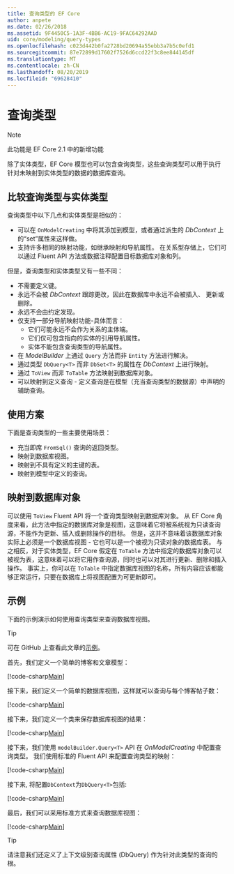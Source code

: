 ```yaml
---
title: 查询类型的 EF Core
author: anpete
ms.date: 02/26/2018
ms.assetid: 9F4450C5-1A3F-4BB6-AC19-9FAC64292AAD
uid: core/modeling/query-types
ms.openlocfilehash: c023d442b0fa2728bd20694a55ebb3a7b5c0efd1
ms.sourcegitcommit: 87e72899d17602f7526d6ccd22f3c8ee844145df
ms.translationtype: MT
ms.contentlocale: zh-CN
ms.lasthandoff: 08/20/2019
ms.locfileid: "69628410"
---
```

# <a name="query-types"></a>查询类型
> [!NOTE]
> 此功能是 EF Core 2.1 中的新增功能

除了实体类型，EF Core 模型也可以包含查询类型，这些查询类型可以用于执行针对未映射到实体类型的数据的数据库查询。

## <a name="compare-query-types-to-entity-types"></a>比较查询类型与实体类型

查询类型中以下几点和实体类型是相似的：

- 可以在 `OnModelCreating` 中将其添加到模型，或者通过派生的 _DbContext_ 上的“set”属性来这样做。
- 支持许多相同的映射功能，如继承映射和导航属性。 在关系型存储上，它们可以通过 Fluent API 方法或数据注释配置目标数据库对象和列。

但是，查询类型和实体类型又有一些不同：

- 不需要定义键。
- 永远不会被 _DbContext_ 跟踪更改，因此在数据库中永远不会被插入、 更新或删除。
- 永远不会由约定发现。
- 仅支持一部分导航映射功能-具体而言：
  - 它们可能永远不会作为关系的主体端。
  - 它们仅可包含指向的实体的引用导航属性。
  - 实体不能包含查询类型的导航属性。
- 在 _ModelBuilder_ 上通过 `Query` 方法而非 `Entity` 方法进行解决。
- 通过类型 `DbQuery<T>` 而非 `DbSet<T>` 的属性在 _DbContext_ 上进行映射。
- 通过 `ToView` 而非 `ToTable` 方法映射到数据库对象。
- 可以映射到定义查询 - 定义查询是在模型（充当查询类型的数据源）中声明的辅助查询。

## <a name="usage-scenarios"></a>使用方案

下面是查询类型的一些主要使用场景：

- 充当即席 `FromSql()` 查询的返回类型。
- 映射到数据库视图。
- 映射到不具有定义的主键的表。
- 映射到模型中定义的查询。

## <a name="mapping-to-database-objects"></a>映射到数据库对象

可以使用 `ToView` Fluent API 将一个查询类型映射到数据库对象。 从 EF Core 角度来看，此方法中指定的数据库对象是视图，这意味着它将被系统视为只读查询源，不能作为更新、插入或删除操作的目标。 但是，这并不意味着该数据库对象实际上必须是一个数据库视图 - 它也可以是一个被视为只读对象的数据库表。 与之相反，对于实体类型，EF Core 假定在 `ToTable` 方法中指定的数据库对象可以被视为表，这意味着可以将它用作查询源，同时也可以对其进行更新、删除和插入操作。 事实上，你可以在 `ToTable` 中指定数据库视图的名称，所有内容应该都能够正常运行，只要在数据库上将视图配置为可更新即可。

## <a name="example"></a>示例

下面的示例演示如何使用查询类型来查询数据库视图。

> [!TIP]
> 可在 GitHub 上查看此文章的[示例](https://github.com/aspnet/EntityFramework.Docs/tree/master/samples/core/QueryTypes)。

首先，我们定义一个简单的博客和文章模型：

[!code-csharp[Main](../../../samples/core/QueryTypes/Program.cs#Entities)]

接下来，我们定义一个简单的数据库视图，这样就可以查询与每个博客帖子数：

[!code-csharp[Main](../../../samples/core/QueryTypes/Program.cs#View)]

接下来，我们定义一个类来保存数据库视图的结果：

[!code-csharp[Main](../../../samples/core/QueryTypes/Program.cs#QueryType)]

接下来，我们使用 `modelBuilder.Query<T>` API 在 _OnModelCreating_ 中配置查询类型。
我们使用标准的 Fluent API 来配置查询类型的映射：

[!code-csharp[Main](../../../samples/core/QueryTypes/Program.cs#Configuration)]

接下来, 将配置`DbContext`为`DbQuery<T>`包括:

[!code-csharp[Main](../../../samples/core/QueryTypes/Program.cs#DbQuery)]

最后，我们可以采用标准方式来查询数据库视图：

[!code-csharp[Main](../../../samples/core/QueryTypes/Program.cs#Query)]

> [!TIP]
> 请注意我们还定义了上下文级别查询属性 (DbQuery) 作为针对此类型的查询的根。
